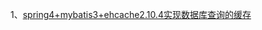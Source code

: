 ﻿1、[spring4+mybatis3+ehcache2.10.4实现数据库查询的缓存](https://github.com/FillixZhangJB/architecture1/blob/master/spring4+mybatis3+ehcache2.10.4%E4%BD%BF%E7%94%A8%E7%BC%93%E5%AD%98.md)
